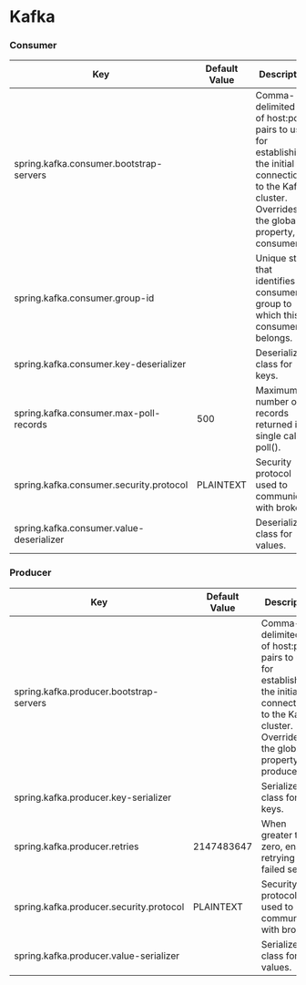 # Kafka

### Consumer
| Key                                      | Default Value | Description                                                                                                                                                 |
|------------------------------------------|---------------|-------------------------------------------------------------------------------------------------------------------------------------------------------------|
| spring.kafka.consumer.bootstrap-servers  |               | Comma-delimited list of host:port pairs to use for establishing the initial connections to the Kafka cluster. Overrides the global property, for consumers. |
| spring.kafka.consumer.group-id           |               | Unique string that identifies the consumer group to which this consumer belongs.                                                                            |
| spring.kafka.consumer.key-deserializer   |               | Deserializer class for keys.                                                                                                                                |
| spring.kafka.consumer.max-poll-records   | 500           | Maximum number of records returned in a single call to poll().                                                                                              |
| spring.kafka.consumer.security.protocol  | PLAINTEXT     | Security protocol used to communicate with brokers.                                                                                                         |
| spring.kafka.consumer.value-deserializer |               | Deserializer class for values.                                                                                                                              |

### Producer
| Key                                     | Default Value | Description                                                                                                                                                 |
|-----------------------------------------|---------------|-------------------------------------------------------------------------------------------------------------------------------------------------------------|
| spring.kafka.producer.bootstrap-servers |               | Comma-delimited list of host:port pairs to use for establishing the initial connections to the Kafka cluster. Overrides the global property, for producers. |
| spring.kafka.producer.key-serializer    |               | Serializer class for keys.                                                                                                                                  |
| spring.kafka.producer.retries           | 2147483647    | When greater than zero, enables retrying of failed sends.                                                                                                   |
| spring.kafka.producer.security.protocol | PLAINTEXT     | Security protocol used to communicate with brokers.                                                                                                         |
| spring.kafka.producer.value-serializer  |               | Serializer class for values.                                                                                                                                |
